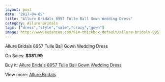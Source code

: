 ```yaml
---
layout: post
date: '2017-04-05'
title: "Allure Bridals 8957 Tulle Ball Gown Wedding Dress"
category: Allure Bridals
tags: ["dress","style","sale","crazy","gown"]
image: http://www.eudances.com/614-thickbox_default/allure-bridals-8957-tulle-ball-gown-wedding-dress.jpg
---
```

Allure Bridals 8957 Tulle Ball Gown Wedding Dress

On Sales: **$381.99**
<a href="https://www.eudances.com/en/allure-bridals/194-allure-bridals-8957-tulle-ball-gown-wedding-dress.html"><amp-img layout="responsive" width="600" height="600" src="//www.eudances.com/614-thickbox_default/allure-bridals-8957-tulle-ball-gown-wedding-dress.jpg" alt="Allure Bridals 8957 Tulle Ball Gown Wedding Dress 0" /></a>
<a href="https://www.eudances.com/en/allure-bridals/194-allure-bridals-8957-tulle-ball-gown-wedding-dress.html"><amp-img layout="responsive" width="600" height="600" src="//www.eudances.com/616-thickbox_default/allure-bridals-8957-tulle-ball-gown-wedding-dress.jpg" alt="Allure Bridals 8957 Tulle Ball Gown Wedding Dress 1" /></a>
<a href="https://www.eudances.com/en/allure-bridals/194-allure-bridals-8957-tulle-ball-gown-wedding-dress.html"><amp-img layout="responsive" width="600" height="600" src="//www.eudances.com/615-thickbox_default/allure-bridals-8957-tulle-ball-gown-wedding-dress.jpg" alt="Allure Bridals 8957 Tulle Ball Gown Wedding Dress 2" /></a>

Buy it: [Allure Bridals 8957 Tulle Ball Gown Wedding Dress](https://www.eudances.com/en/allure-bridals/194-allure-bridals-8957-tulle-ball-gown-wedding-dress.html "Allure Bridals 8957 Tulle Ball Gown Wedding Dress")

View more: [Allure Bridals](https://www.eudances.com/en/2-allure-bridals "Allure Bridals")